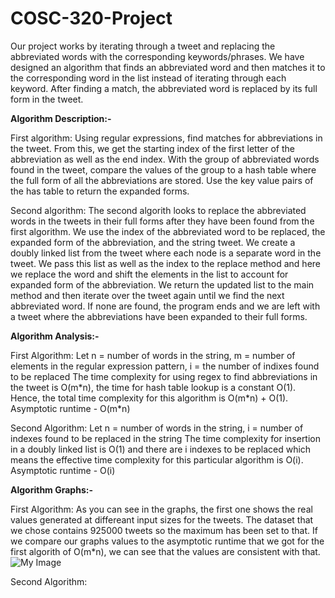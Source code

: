 # COSC-320-Project

Our project works by iterating through a tweet and replacing the abbreviated words with the corresponding keywords/phrases. We have designed an algorithm that finds an abbreviated word and then matches it to the corresponding word in the list instead of iterating through each keyword. After finding a match, the abbreviated word is replaced by its full form in the tweet.

**Algorithm Description:-**

First algorithm: 
Using regular expressions, find matches for abbreviations in the tweet. From this, we get the starting index of the first letter of the abbreviation as well as the end index. With the group of abbreviated words found in the tweet, compare the values of the group to a hash table where the full form of all the abbreviations are stored. Use the key value pairs of the has table to return the expanded forms.

Second algorithm: 
The second algorith looks to replace the abbreviated words in the tweets in their full forms after they have been found from the first algorithm. We use the index of the abbreviated word to be replaced, the expanded form of the abbreviation, and the string tweet. We create a doubly linked list from the tweet where each node is a separate word in the tweet. We pass this list as well as the index to the replace method and here we replace the word and shift the elements in the list to account for expanded form of the abbreviation. We return the updated list to the main method and then iterate over the tweet again until we find the next abbreviated word. If none are found, the program ends and we are left with a tweet where the abbreviations have been expanded to their full forms. 

**Algorithm Analysis:-**

First Algorithm: 
Let n = number of words in the string, m = number of elements in the regular expression pattern, i = the number of indixes found to be replaced 
The time complexity for using regex to find abbreviations in the tweet is O(m\*n), the time for hash table lookup is a constant O(1). Hence, the total time complexity for this algorithm is O(m\*n) + O(1). 
Asymptotic runtime - O(m\*n)

Second Algorithm: 
Let n = number of words in the string, i = number of indexes found to be replaced in the string
The time complexity for insertion in a doubly linked list is O(1) and there are i indexes to be replaced which means the effective time complexity for this particular algorithm is O(i).
Asymptotic runtime - O(i)

**Algorithm Graphs:-**

First Algorithm:
As you can see in the graphs, the first one shows the real values generated at differeant input sizes for the tweets. The dataset that we chose contains 925000 tweets so the maximum has been set to that. If we compare our graphs values to the asymptotic runtime that we got for the first algorith of O(m\*n), we can see that the values are consistent with that.
![My Image](image1.png)

Second Algorithm: 


